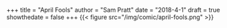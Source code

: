 +++
title = "April Fools"
author = "Sam Pratt"
date = "2018-4-1"
draft = true
showthedate = false
+++
{{< figure src="/img/comic/april-fools.png" >}}